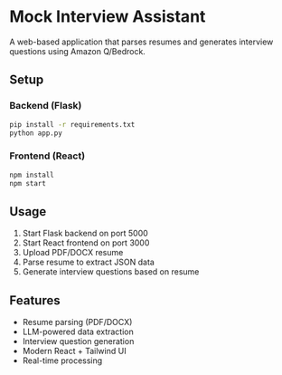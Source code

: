 # Mock Interview Assistant

A web-based application that parses resumes and generates interview questions using Amazon Q/Bedrock.

## Setup

### Backend (Flask)
```bash
pip install -r requirements.txt
python app.py
```

### Frontend (React)
```bash
npm install
npm start
```

## Usage

1. Start Flask backend on port 5000
2. Start React frontend on port 3000
3. Upload PDF/DOCX resume
4. Parse resume to extract JSON data
5. Generate interview questions based on resume

## Features

- Resume parsing (PDF/DOCX)
- LLM-powered data extraction
- Interview question generation
- Modern React + Tailwind UI
- Real-time processing